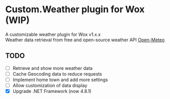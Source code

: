 # Custom.Weather plugin for Wox (WIP)
 A customizable weather plugin for Wox v1.x.x</br>
 Weather data retrieval from free and open-source weather API [Open-Meteo](https://open-meteo.com)

## TODO ##
- [ ] Retrieve and show more weather data
- [ ] Cache Geocoding data to reduce requests
- [ ] Implement home town and add more settings
- [ ] Allow customization of data display
- [x] Upgrade .NET Framework (now 4.8.1)
